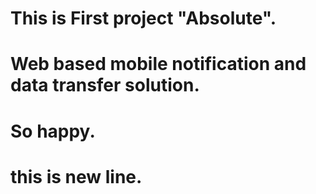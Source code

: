 # This is First project "Absolute".
# Web based mobile notification and data transfer solution.
# So happy.
# this is new line.